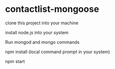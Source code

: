 # contactlist-mongoose

clone this project into your machine

install node.js into your system

Run mongod and mongo commands

npm install (local command prompt in your system)

npm start
